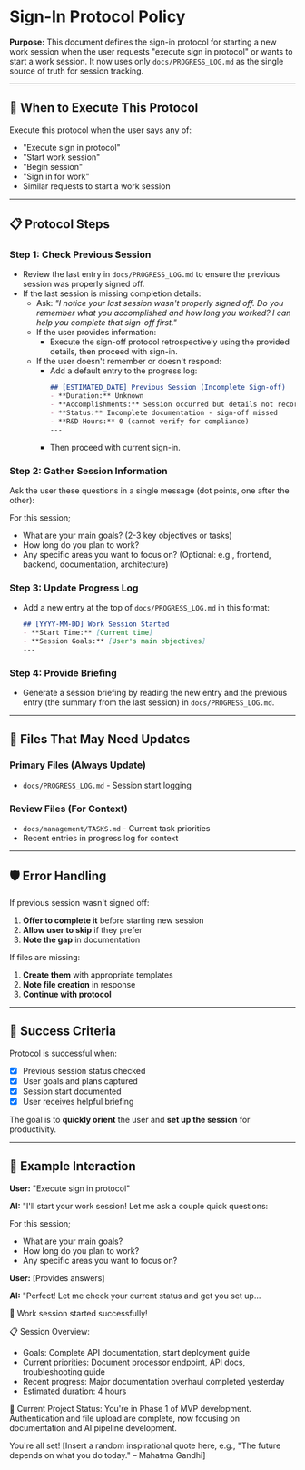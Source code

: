 # Sign-In Protocol Policy

**Purpose:** This document defines the sign-in protocol for starting a new work session when the user requests "execute sign in protocol" or 
wants to start a work session. It now uses only `docs/PROGRESS_LOG.md` as the single source of truth for session tracking.

---

## 🎯 **When to Execute This Protocol**

Execute this protocol when the user says any of:
- "Execute sign in protocol"
- "Start work session"
- "Begin session"
- "Sign in for work"
- Similar requests to start a work session

---

## 📋 **Protocol Steps**

### Step 1: Check Previous Session
- Review the last entry in `docs/PROGRESS_LOG.md` to ensure the previous session was properly signed off.
- If the last session is missing completion details:
  - Ask: *"I notice your last session wasn't properly signed off. Do you remember what you accomplished and how long you worked? I can help you complete that sign-off first."*
  - If the user provides information:
    - Execute the sign-off protocol retrospectively using the provided details, then proceed with sign-in.
  - If the user doesn't remember or doesn't respond:
    - Add a default entry to the progress log:
      ```markdown
      ## [ESTIMATED_DATE] Previous Session (Incomplete Sign-off)
      - **Duration:** Unknown
      - **Accomplishments:** Session occurred but details not recorded
      - **Status:** Incomplete documentation - sign-off missed
      - **R&D Hours:** 0 (cannot verify for compliance)
      ---
      ```
    - Then proceed with current sign-in.

### Step 2: Gather Session Information
Ask the user these questions in a single message (dot points, one after the other):

For this session;
- What are your main goals? (2-3 key objectives or tasks)
- How long do you plan to work?
- Any specific areas you want to focus on? (Optional: e.g., frontend, backend, documentation, architecture)

### Step 3: Update Progress Log
- Add a new entry at the top of `docs/PROGRESS_LOG.md` in this format:
  ```markdown
  ## [YYYY-MM-DD] Work Session Started
  - **Start Time:** [Current time]
  - **Session Goals:** [User's main objectives]
  ---
  ```

### Step 4: Provide Briefing
- Generate a session briefing by reading the new entry and the previous entry (the summary from the last session) in `docs/PROGRESS_LOG.md`.

---

## 📁 **Files That May Need Updates**

### Primary Files (Always Update)
- `docs/PROGRESS_LOG.md` - Session start logging

### Review Files (For Context)
- `docs/management/TASKS.md` - Current task priorities
- Recent entries in progress log for context

---

## 🛡️ **Error Handling**

If previous session wasn't signed off:
1. **Offer to complete it** before starting new session
2. **Allow user to skip** if they prefer
3. **Note the gap** in documentation

If files are missing:
1. **Create them** with appropriate templates
2. **Note file creation** in response
3. **Continue with protocol**

---

## 🎯 **Success Criteria**

Protocol is successful when:
- [x] Previous session status checked
- [x] User goals and plans captured
- [x] Session start documented
- [x] User receives helpful briefing

The goal is to **quickly orient** the user and **set up the session** for productivity.

---

## 📝 **Example Interaction**

**User:** "Execute sign in protocol"

**AI:** "I'll start your work session! Let me ask a couple quick questions:

For this session;
- What are your main goals?
- How long do you plan to work?
- Any specific areas you want to focus on?

**User:** [Provides answers]

**AI:** "Perfect! Let me check your current status and get you set up...

🚀 Work session started successfully!

📋 Session Overview:
- Goals: Complete API documentation, start deployment guide
- Current priorities: Document processor endpoint, API docs, troubleshooting guide  
- Recent progress: Major documentation overhaul completed yesterday
- Estimated duration: 4 hours

📍 Current Project Status:
You're in Phase 1 of MVP development. Authentication and file upload are complete, now focusing on documentation and AI pipeline development.

You're all set! [Insert a random inspirational quote here, e.g., "The future depends on what you do today." – Mahatma Gandhi]